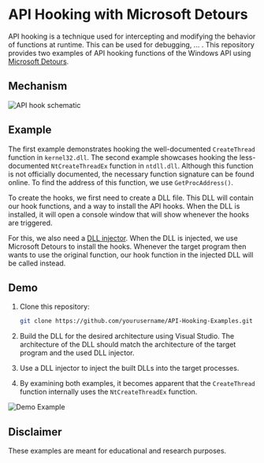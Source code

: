 # API Hooking with Microsoft Detours

API hooking is a technique used for intercepting and modifying the behavior of functions at runtime.
This can be used for debugging, ... .
This repository provides two examples of API hooking functions of the Windows API using [Microsoft Detours](https://github.com/microsoft/Detours).

## Mechanism

![API hook schematic](placeholder_API_hook_schematic.png)

## Example

The first example demonstrates hooking the well-documented `CreateThread` function in `kernel32.dll`.
The second example showcases hooking the less-documented `NtCreateThreadEx` function in `ntdll.dll`. 
Although this function is not officially documented, the necessary function signature can be found online.
To find the address of this function, we use `GetProcAddress()`.

To create the hooks, we first need to create a DLL file.
This DLL will contain our hook functions, and a way to install the API hooks.
When the DLL is installed, it will open a console window that will show whenever the hooks are triggered.

For this, we also need a [DLL injector](https://github.com/BenteVE/DLL-Injector).
When the DLL is injected, we use Microsoft Detours to install the hooks.
Whenever the target program then wants to use the original function, our hook function in the injected DLL will be called instead. 

## Demo

1. Clone this repository:

    ```bash
    git clone https://github.com/yourusername/API-Hooking-Examples.git
    ```

2. Build the DLL for the desired architecture using Visual Studio.
   The architecture of the DLL should match the architecture of the target program and the used DLL injector.

3. Use a DLL injector to inject the built DLLs into the target processes.

4. By examining both examples, it becomes apparent that the `CreateThread` function internally uses the `NtCreateThreadEx` function.

![Demo Example](placeholder_video.gif)

## Disclaimer

These examples are meant for educational and research purposes.
